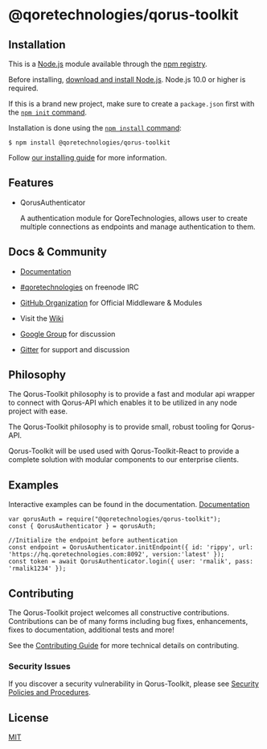 # @qoretechnologies/qorus-toolkit

## Installation

This is a [Node.js](https://nodejs.org/en/) module available through the
[npm registry](https://www.npmjs.com/).

Before installing, [download and install Node.js](https://nodejs.org/en/download/).
Node.js 10.0 or higher is required.

If this is a brand new project, make sure to create a `package.json` first with
the [`npm init` command](https://docs.npmjs.com/creating-a-package-json-file).

Installation is done using the
[`npm install` command](https://docs.npmjs.com/getting-started/installing-npm-packages-locally):

```console
$ npm install @qoretechnologies/qorus-toolkit
```

Follow [our installing guide]()
for more information.

## Features

  * QorusAuthenticator

    A authentication module for QoreTechnologies, allows user to create
    multiple connections as endpoints and manage authentication to them.

## Docs & Community

  * [Documentation]()

  * [#qoretechnologies]() on freenode IRC
  * [GitHub Organization](https://github.com/qoretechnologies) for Official Middleware & Modules
  * Visit the [Wiki]()
  * [Google Group]() for discussion
  * [Gitter]() for support and discussion

## Philosophy

  The Qorus-Toolkit philosophy is to provide a fast and modular api wrapper to connect with Qorus-API which enables it to be utilized in any node project with ease.

  The Qorus-Toolkit philosophy is to provide small, robust tooling for Qorus-API.
  
  Qorus-Toolkit will be used used with Qorus-Toolkit-React to provide a complete solution with modular components to our enterprise clients.

## Examples

 Interactive examples can be found in the documentation. [Documentation]()


```console
var qorusAuth = require("@qoretechnologies/qorus-toolkit");
const { QorusAuthenticator } = qorusAuth;

//Initialize the endpoint before authentication
const endpoint = QorusAuthenticator.initEndpoint({ id: 'rippy', url: 'https://hq.qoretechnologies.com:8092', version:'latest' });
const token = await QorusAuthenticator.login({ user: 'rmalik', pass: 'rmalik1234' });
```

## Contributing

The Qorus-Toolkit project welcomes all constructive contributions. Contributions can be of many forms including bug fixes, enhancements, fixes to documentation, additional tests and more!

See the [Contributing Guide]() for more technical details on contributing.

### Security Issues

If you discover a security vulnerability in Qorus-Toolkit, please see [Security Policies and Procedures]().

## License

  [MIT](LICENSE)
